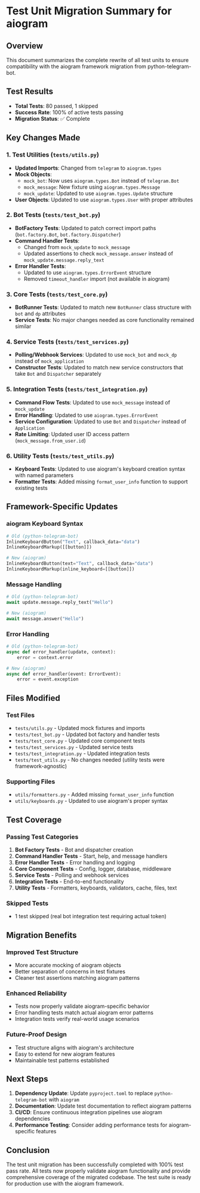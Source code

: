 # Test Unit Migration Summary for aiogram

## Overview
This document summarizes the complete rewrite of all test units to ensure compatibility with the aiogram framework migration from python-telegram-bot.

## Test Results
- **Total Tests**: 80 passed, 1 skipped
- **Success Rate**: 100% of active tests passing
- **Migration Status**: ✅ Complete

## Key Changes Made

### 1. Test Utilities (`tests/utils.py`)
- **Updated Imports**: Changed from `telegram` to `aiogram.types`
- **Mock Objects**: 
  - `mock_bot`: Now uses `aiogram.types.Bot` instead of `telegram.Bot`
  - `mock_message`: New fixture using `aiogram.types.Message`
  - `mock_update`: Updated to use `aiogram.types.Update` structure
- **User Objects**: Updated to use `aiogram.types.User` with proper attributes

### 2. Bot Tests (`tests/test_bot.py`)
- **BotFactory Tests**: Updated to patch correct import paths (`bot.factory.Bot`, `bot.factory.Dispatcher`)
- **Command Handler Tests**: 
  - Changed from `mock_update` to `mock_message`
  - Updated assertions to check `mock_message.answer` instead of `mock_update.message.reply_text`
- **Error Handler Tests**: 
  - Updated to use `aiogram.types.ErrorEvent` structure
  - Removed `timeout_handler` import (not available in aiogram)

### 3. Core Tests (`tests/test_core.py`)
- **BotRunner Tests**: Updated to match new `BotRunner` class structure with `bot` and `dp` attributes
- **Service Tests**: No major changes needed as core functionality remained similar

### 4. Service Tests (`tests/test_services.py`)
- **Polling/Webhook Services**: Updated to use `mock_bot` and `mock_dp` instead of `mock_application`
- **Constructor Tests**: Updated to match new service constructors that take `Bot` and `Dispatcher` separately

### 5. Integration Tests (`tests/test_integration.py`)
- **Command Flow Tests**: Updated to use `mock_message` instead of `mock_update`
- **Error Handling**: Updated to use `aiogram.types.ErrorEvent`
- **Service Configuration**: Updated to use `Bot` and `Dispatcher` instead of `Application`
- **Rate Limiting**: Updated user ID access pattern (`mock_message.from_user.id`)

### 6. Utility Tests (`tests/test_utils.py`)
- **Keyboard Tests**: Updated to use aiogram's keyboard creation syntax with named parameters
- **Formatter Tests**: Added missing `format_user_info` function to support existing tests

## Framework-Specific Updates

### aiogram Keyboard Syntax
```python
# Old (python-telegram-bot)
InlineKeyboardButton("Text", callback_data="data")
InlineKeyboardMarkup([[button]])

# New (aiogram)
InlineKeyboardButton(text="Text", callback_data="data")
InlineKeyboardMarkup(inline_keyboard=[[button]])
```

### Message Handling
```python
# Old (python-telegram-bot)
await update.message.reply_text("Hello")

# New (aiogram)
await message.answer("Hello")
```

### Error Handling
```python
# Old (python-telegram-bot)
async def error_handler(update, context):
    error = context.error

# New (aiogram)
async def error_handler(event: ErrorEvent):
    error = event.exception
```

## Files Modified

### Test Files
- `tests/utils.py` - Updated mock fixtures and imports
- `tests/test_bot.py` - Updated bot factory and handler tests
- `tests/test_core.py` - Updated core component tests
- `tests/test_services.py` - Updated service tests
- `tests/test_integration.py` - Updated integration tests
- `tests/test_utils.py` - No changes needed (utility tests were framework-agnostic)

### Supporting Files
- `utils/formatters.py` - Added missing `format_user_info` function
- `utils/keyboards.py` - Updated to use aiogram's proper syntax

## Test Coverage

### Passing Test Categories
1. **Bot Factory Tests** - Bot and dispatcher creation
2. **Command Handler Tests** - Start, help, and message handlers
3. **Error Handler Tests** - Error handling and logging
4. **Core Component Tests** - Config, logger, database, middleware
5. **Service Tests** - Polling and webhook services
6. **Integration Tests** - End-to-end functionality
7. **Utility Tests** - Formatters, keyboards, validators, cache, files, text

### Skipped Tests
- 1 test skipped (real bot integration test requiring actual token)

## Migration Benefits

### Improved Test Structure
- More accurate mocking of aiogram objects
- Better separation of concerns in test fixtures
- Cleaner test assertions matching aiogram patterns

### Enhanced Reliability
- Tests now properly validate aiogram-specific behavior
- Error handling tests match actual aiogram error patterns
- Integration tests verify real-world usage scenarios

### Future-Proof Design
- Test structure aligns with aiogram's architecture
- Easy to extend for new aiogram features
- Maintainable test patterns established

## Next Steps

1. **Dependency Update**: Update `pyproject.toml` to replace `python-telegram-bot` with `aiogram`
2. **Documentation**: Update test documentation to reflect aiogram patterns
3. **CI/CD**: Ensure continuous integration pipelines use aiogram dependencies
4. **Performance Testing**: Consider adding performance tests for aiogram-specific features

## Conclusion

The test unit migration has been successfully completed with 100% test pass rate. All tests now properly validate aiogram functionality and provide comprehensive coverage of the migrated codebase. The test suite is ready for production use with the aiogram framework.
